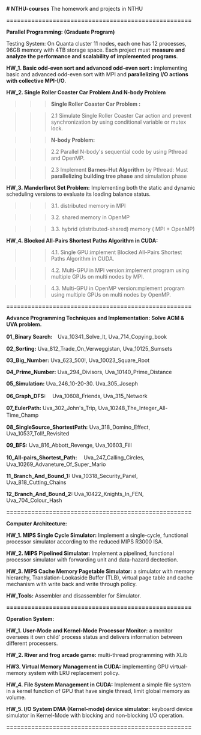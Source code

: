 <b># NTHU-courses</b>
The homework and projects in NTHU

<b>====================================================</b></p>
<b>Parallel Programming: (Graduate Program)</b>

Testing System: On Quanta cluster 11 nodes, each one has 12 processes, 96GB memory with 4TB storage space.
Each project must <b>measure and analyze the performance and scalability of implemented programs</b>.

<b>HW_1. Basic odd-even sort and advanced odd-even sort :</b> implementing basic and advanced odd-even sort with MPI and <b>parallelizing I/O actions with collective MPI-I/O</b>.

<b>HW_2. Single Roller Coaster Car Problem And N-body Problem</b></p>
      <blockquote><blockquote><blockquote><b>Single Roller Coaster Car Problem  :</b></blockquote></blockquote></blockquote></p>
  <blockquote><blockquote><blockquote>2.1 Simulate Single Roller Coaster Car action and prevent synchronization by using conditional variable or mutex lock.</p></blockquote></blockquote></blockquote>
  <blockquote><blockquote><blockquote><b>N-body Problem:</b></blockquote></blockquote></blockquote></p>
  <blockquote><blockquote><blockquote>2.2 Parallel N-body's sequential code by using Pthread and OpenMP.</blockquote></blockquote></blockquote></p>
  <blockquote><blockquote><blockquote>2.3 Implement <b>Barnes-Hut Algorithm</b> by Pthread: Must <b>parallelizing building tree phase</b> and simulation phase</blockquote></blockquote></blockquote></p>

<b>HW_3. Manderlbrot Set Problem:</b> Implementing both the static and dynamic scheduling versions to evaluate its loading balance status.</p>
   <blockquote><blockquote><blockquote>3.1. distributed memory in MPI</blockquote></blockquote></blockquote></p> 
   <blockquote><blockquote><blockquote>3.2. shared memory in OpenMP</blockquote></blockquote></blockquote></p>
   <blockquote><blockquote><blockquote>3.3. hybrid (distributed-shared) memory ( MPI + OpenMP)</blockquote></blockquote></blockquote></p>

<b>HW_4. Blocked All-Pairs Shortest Paths Algorithm in CUDA:</b></p>
   <blockquote><blockquote><blockquote>4.1. Single GPU:implement Blocked All-Pairs Shortest Paths Algorithm in CUDA.</blockquote></blockquote></blockquote></p>
   <blockquote><blockquote><blockquote>4.2. Multi-GPU in MPI version:implement program using multiple GPUs on multi nodes by MPI.</blockquote></blockquote></blockquote></p>
   <blockquote><blockquote><blockquote>4.3. Multi-GPU in OpenMP version:mplement program using multiple GPUs on multi nodes by OpenMP.</blockquote></blockquote></blockquote></p>
  
<b>====================================================</b></p>
<b>Advance Programming Techniques and Implementation: Solve ACM & UVA problem.</b>

<b>01_Binary Search:</b>　Uva_10341_Solve_It, Uva_714_Copying_book

<b>02_Sorting:</b>        Uva_812_Trade_On_Verweggistan,   Uva_10125_Sumsets

<b>03_Big_Number:</b>     Uva_623_500!, Uva_10023_Square_Root 

<b>04_Prime_Number:</b>   Uva_294_Divisors, Uva_10140_Prime_Distance

<b>05_Simulation:</b>     Uva_246_10-20-30. Uva_305_Joseph

<b>06_Graph_DFS:</b>　    Uva_10608_Friends, Uva_315_Network

<b>07_EulerPath:</b>      Uva_302_John's_Trip, Uva_10248_The_Integer_All-Time_Champ　

<b>08_SingleSource_ShortestPath:</b>   Uva_318_Domino_Effect,   Uva_10537_Toll!_Revisited

<b>09_BFS:</b>                         Uva_816_Abbott_Revenge,  Uva_10603_Fill

<b>10_All-pairs_Shortest_Path:</b>　   Uva_247_Calling_Circles, Uva_10269_Advaneture_Of_Super_Mario

<b>11_Branch_And_Bound_1:</b>          Uva_10318_Security_Panel, Uva_818_Cutting_Chains

<b>12_Branch_And_Bound_2:</b>          Uva_10422_Knights_In_FEN, Uva_704_Colour_Hash

<b>====================================================</b></p>
<b>Computer Architecture:</b>

<b>HW_1. MIPS Single Cycle Simulator:</b> Implement a single-cycle, functional processor simulator according to the reduced MIPS R3000 ISA. 

<b>HW_2. MIPS Pipelined Simulator:</b> Implement a pipelined, functional processor simulator with forwarding unit and data-hazard dectection.

<b>HW_3. MIPS Cache Memory Pagetable Simulator:</b> a simulator with memory hierarchy, Translation-Lookaside Buffer (TLB), virtual page table and cache mechanism with write back and write through policy. 

<b>HW_Tools:</b> Assembler and disassembler for Simulator.

<b>====================================================</b></p>
<b>Operation System:</b>

<b>HW_1. User-Mode and Kernel-Mode Processor Monitor:</b> a monitor oversees it own child’ process status and delivers information between different processers.

<b>HW_2. River and frog arcade game:</b> multi-thread programming with XLib

<b>HW3. Virtual Memory Management in CUDA:</b> implementing GPU virtual-memory system with LRU replacement policy.

<b>HW_4. File System Management in CUDA:</b> Implement a simple file system in a kernel function of GPU that have single thread, limit global memory as volume.

<b>HW_5. I/O System DMA (Kernel-mode) device simulator:</b> keyboard device simulator in Kernel-Mode with blocking and non-blocking I/O operation.

<b>====================================================</b></p>
